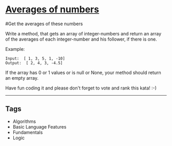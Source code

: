 # [Averages of numbers](https://www.codewars.com/kata/57d2807295497e652b000139)

#Get the averages of these numbers

Write a method, that gets an array of integer-numbers and return an array of the averages of each integer-number and his follower, if there is one.

Example:

```
Input:  [ 1, 3, 5, 1, -10]
Output:  [ 2, 4, 3, -4.5]
```

If the array has 0 or 1 values or is null or None, your method should return an empty array.

Have fun coding it and please don't forget to vote and rank this kata! :-)

---

## Tags

- Algorithms
- Basic Language Features
- Fundamentals
- Logic
